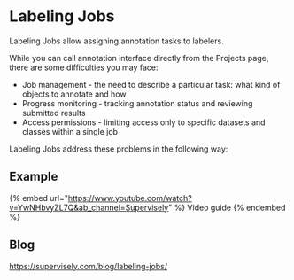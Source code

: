 # Labeling Jobs

Labeling Jobs allow assigning annotation tasks to labelers.

While you can call annotation interface directly from the Projects page, there are some difficulties you may face:

- Job management - the need to describe a particular task: what kind of objects to annotate and how
- Progress monitoring - tracking annotation status and reviewing submitted results
- Access permissions - limiting access only to specific datasets and classes within a single job

Labeling Jobs address these problems in the following way:

## Example

{% embed url="https://www.youtube.com/watch?v=YwNHbvyZL7Q&ab_channel=Supervisely" %} Video guide {% endembed %}

## Blog
https://supervisely.com/blog/labeling-jobs/